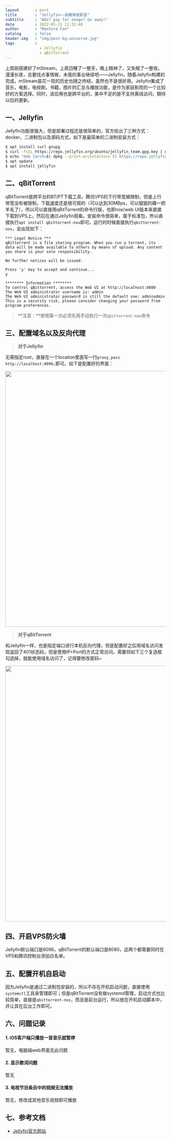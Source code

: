 ```yaml
---
layout       : post
title        : "Jellyfin——自建家庭影音"
subtitle     : "ADs? pay for songs? Go away!"
date         : 2022-05-21 11:31:40
author       : "Manford Fan"
catalog      : false
header-img   : "img/post-bg-universe.jpg"
tags         :
               - Jellyfin
               - qBitTorrent
---
```


上周刚搭建好了mStream，上周日睡了一整天，晚上精神了，又失眠了一整夜。漫漫长夜，总要找点事情做，未竟的事业继续吧——Jellyfin。随着Jellyfin构建的完成，mStream昙花一现的历史也随之终结，虽然也不是很好用。Jellyfin集成了音乐，电影，电视剧，书籍，图片的汇总与播放功能，是作为家庭影院的一个比较好的方案选择。同时，该应用也是跨平台的，美中不足的是不支持离线访问，期待以后的更新。

## 一、Jellyfin

Jellyfin功能很强大，但是部署过程还是很简单的，官方给出了三种方式：docker，二进制包以及源码方式，如下是最简单的二进制安装方式：

```bash
$ apt install curl gnupg
$ curl -fsSL https://repo.jellyfin.org/ubuntu/jellyfin_team.gpg.key | gpg --dearmor -o /etc/apt/trusted.gpg.d/jellyfin.gpg
$ echo "deb [arch=$( dpkg --print-architecture )] https://repo.jellyfin.org/$( awk -F'=' '/^ID=/{ print $NF }' /etc/os-release ) $( awk -F'=' '/^VERSION_CODENAME=/{ print $NF }' /etc/os-release ) main" | tee /etc/apt/sources.list.d/jellyfin.list
$ apt update
$ apt install jellyfin
```

## 二、qBitTorrent

qBitTorrent是跨平台的BT/PT下载工具，腾讯VPS的下行带宽被限制，但是上行带宽没有被限制，下载速度还是很可观的（可以达到30MBps，可以狠狠的薅一把羊毛了），所以可以直接用qBitTorrent的命令行版，也即nox/web UI版本来直接下载到VPS上，然后在通过Jellyfin观看。安装命令很简单，属于标准包，所以直接执行`apt install qbittorrent-nox`即可。运行的时候直接执行`qbittorrent-nox`，会出现如下：

```text
*** Legal Notice ***
qBittorrent is a file sharing program. When you run a torrent, its data will be made available to others by means of upload. Any content you share is your sole responsibility.

No further notices will be issued.

Press 'y' key to accept and continue...
y

******** Information ********
To control qBittorrent, access the Web UI at http://localhost:8080
The Web UI administrator username is: admin
The Web UI administrator password is still the default one: adminadmin
This is a security risk, please consider changing your password from program preferences.
```

> **注意：**使用第一次必须先用手动执行一次`qbittorrent-nox`命令

## 三、配置域名以及反向代理

> **对于Jellyfin**

无需指定root，直接在一个location里面写一行`proxy_pass http://localhost:8096;`即可。如下是配置好的界面：

<center><img src="https://blog.rustle.cc/img/posts/jellyfin.png" width="800"></center>

> **对于qBitTorrent**

和Jellyfin一样，也是指定端口进行本机反向代理，但是配置好之后用域名访问发现返回了401状态码，但是使用IP+Port的方式正常访问。需要将如下三个复选框勾选掉，就能使用域名访问了，记得要修改密码~

<center><img src="https://blog.rustle.cc/img/posts/qBit401.png" width="800"></center>

## 四、开启VPS防火墙

Jellyfin默认端口是8096，qBitTorrent的默认端口是8080，这两个都需要同时在VPS和腾讯控制台添加白名单。

## 五、配置开机自启动

因为Jellyfin是通过二进制包安装的，所以不存在开机启动问题，直接使用`systemctl`工具来管理即可；但是qBitTorrent没有做systemd管理，启动方式也比较简单，直接是`qbittorrent-nox`，而且是前台运行，所以放在开机启动脚本中，并让其在后台工作即可。

## 六、问题记录

#### 1. iOS客户端只播放一首音乐就暂停

暂无，电脑端web界面无此问题

#### 2. 显示歌词问题

暂无

#### 3. 电视节目条目中的视频无法播放

暂无，修改成其他音乐视频即可播放

## 七、参考文档

- [Jellyfin官方网站](https://jellyfin.org/)
